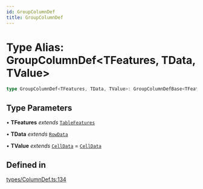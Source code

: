 ```yaml
---
id: GroupColumnDef
title: GroupColumnDef
---
```


# Type Alias: GroupColumnDef\<TFeatures, TData, TValue\>

```ts
type GroupColumnDef<TFeatures, TData, TValue>: GroupColumnDefBase<TFeatures, TData, TValue> & ColumnIdentifiers<TFeatures, TData, TValue>;
```

## Type Parameters

• **TFeatures** *extends* [`TableFeatures`](tablefeatures.md)

• **TData** *extends* [`RowData`](rowdata.md)

• **TValue** *extends* [`CellData`](celldata.md) = [`CellData`](celldata.md)

## Defined in

[types/ColumnDef.ts:134](https://github.com/TanStack/table/blob/main/packages/table-core/src/types/ColumnDef.ts#L134)
